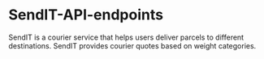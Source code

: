 # SendIT-API-endpoints
SendIT is a courier service that helps users deliver parcels to different destinations. SendIT provides courier quotes based on weight categories.
